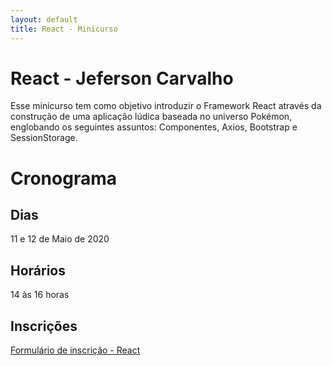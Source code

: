 ```yaml
---
layout: default
title: React - Minicurso
---
```


# React - Jeferson Carvalho

Esse minicurso tem como objetivo introduzir o Framework React através da construção de uma aplicação lúdica baseada no universo Pokémon, englobando os seguintes assuntos: Componentes, Axios, Bootstrap e SessionStorage.

# Cronograma 

## Dias

11 e 12 de Maio de 2020

## Horários

 14 às 16 horas

## Inscrições

[Formulário de inscrição - React](https://bit.ly/2YHpOHa)